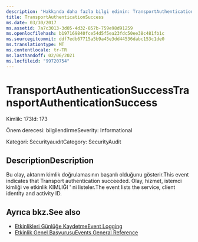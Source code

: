 ```yaml
---
description: 'Hakkında daha fazla bilgi edinin: TransportAuthenticationSuccess'
title: TransportAuthenticationSuccess
ms.date: 03/30/2017
ms.assetid: 7a7c3013-3d05-4d32-857b-759e98d91259
ms.openlocfilehash: b197169840fce54d5f5ea23fdc50ee38c481fb1c
ms.sourcegitcommit: ddf7edb67715a5b9a45e3dd44536dabc153c1de0
ms.translationtype: MT
ms.contentlocale: tr-TR
ms.lasthandoff: 02/06/2021
ms.locfileid: "99720754"
---
```

# <a name="transportauthenticationsuccess"></a><span data-ttu-id="e7fbc-103">TransportAuthenticationSuccess</span><span class="sxs-lookup"><span data-stu-id="e7fbc-103">TransportAuthenticationSuccess</span></span>

<span data-ttu-id="e7fbc-104">Kimlik: 173</span><span class="sxs-lookup"><span data-stu-id="e7fbc-104">Id: 173</span></span>  
  
 <span data-ttu-id="e7fbc-105">Önem derecesi: bilgilendirme</span><span class="sxs-lookup"><span data-stu-id="e7fbc-105">Severity: Informational</span></span>  
  
 <span data-ttu-id="e7fbc-106">Kategori: Securityauıdıt</span><span class="sxs-lookup"><span data-stu-id="e7fbc-106">Category: SecurityAudit</span></span>  
  
## <a name="description"></a><span data-ttu-id="e7fbc-107">Description</span><span class="sxs-lookup"><span data-stu-id="e7fbc-107">Description</span></span>  

 <span data-ttu-id="e7fbc-108">Bu olay, aktarım kimlik doğrulamasının başarılı olduğunu gösterir.</span><span class="sxs-lookup"><span data-stu-id="e7fbc-108">This event indicates that Transport authentication succeeded.</span></span> <span data-ttu-id="e7fbc-109">Olay, hizmet, istemci kimliği ve etkinlik KIMLIĞI ' ni listeler.</span><span class="sxs-lookup"><span data-stu-id="e7fbc-109">The event lists the service, client identity and activity ID.</span></span>  
  
## <a name="see-also"></a><span data-ttu-id="e7fbc-110">Ayrıca bkz.</span><span class="sxs-lookup"><span data-stu-id="e7fbc-110">See also</span></span>

- [<span data-ttu-id="e7fbc-111">Etkinlikleri Günlüğe Kaydetme</span><span class="sxs-lookup"><span data-stu-id="e7fbc-111">Event Logging</span></span>](index.md)
- [<span data-ttu-id="e7fbc-112">Etkinlik Genel Başvurusu</span><span class="sxs-lookup"><span data-stu-id="e7fbc-112">Events General Reference</span></span>](events-general-reference.md)

